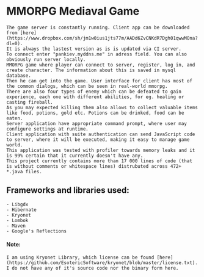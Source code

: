# MMORPG Mediaval Game

	The game server is constantly running. Client app can be downloaded from [here](https://www.dropbox.com/sh/jm1w0ius1jts77m/AADd6ZvCNKdR7Dgh01qwwMOna?dl=0).
	It is always the lastest version as is is updated via CI server.
	To connect enter "pankiev.myddns.me" in adress field. You can also obviously run server locally.
	MMORPG game where player can connect to server, register, log in, and create character. The information about this is saved in mysql database.   
	Then he can get into the game. User interface for client has most of the common dialogs, which can be seen in real-world mmorpg.  
	There are also four types of enemy which can be defeated to gain experience, each one with different abilities, for eg. healing or casting fireball.   
	As you may expected killing them also allows to collect valuable items like food, potions, gold etc. Potions can be drinked, food can be eaten.   
	Server application have appropriate command prompt, where user may configure settings at runtime. 
	Client application with suite authentication can send JavaScript code to server, where it will be executed, making it easy to manage game world. 
	This application was tested with profiler towards memory leaks and it is 99% certain that it currently doesn't have any.
	This project currently contains more than 17 000 lines of code (that is without comments or whitespace lines) distrubuted across 472+ *.java files.

## Frameworks and libraries used:
	- Libgdx
	- Hibernate
	- Kryonet
	- Lombok
	- Maven
	- Google's Reflections 

#### Note: 
	I am using Kryonet Library, which license can be found [here](https://github.com/EsotericSoftware/kryonet/blob/master/license.txt).
	I do not have any of it's source code nor the binary form here.